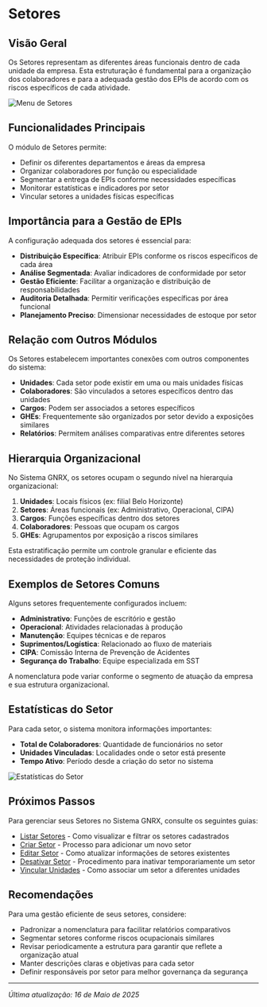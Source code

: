 # Setores

## Visão Geral

Os Setores representam as diferentes áreas funcionais dentro de cada unidade da empresa. Esta estruturação é fundamental para a organização dos colaboradores e para a adequada gestão dos EPIs de acordo com os riscos específicos de cada atividade.

![Menu de Setores](../../../assets/images/menu-setores.png)

## Funcionalidades Principais

O módulo de Setores permite:

- Definir os diferentes departamentos e áreas da empresa
- Organizar colaboradores por função ou especialidade
- Segmentar a entrega de EPIs conforme necessidades específicas
- Monitorar estatísticas e indicadores por setor
- Vincular setores a unidades físicas específicas

## Importância para a Gestão de EPIs

A configuração adequada dos setores é essencial para:

- **Distribuição Específica**: Atribuir EPIs conforme os riscos específicos de cada área
- **Análise Segmentada**: Avaliar indicadores de conformidade por setor
- **Gestão Eficiente**: Facilitar a organização e distribuição de responsabilidades
- **Auditoria Detalhada**: Permitir verificações específicas por área funcional
- **Planejamento Preciso**: Dimensionar necessidades de estoque por setor

## Relação com Outros Módulos

Os Setores estabelecem importantes conexões com outros componentes do sistema:

- **Unidades**: Cada setor pode existir em uma ou mais unidades físicas
- **Colaboradores**: São vinculados a setores específicos dentro das unidades
- **Cargos**: Podem ser associados a setores específicos
- **GHEs**: Frequentemente são organizados por setor devido a exposições similares
- **Relatórios**: Permitem análises comparativas entre diferentes setores

## Hierarquia Organizacional

No Sistema GNRX, os setores ocupam o segundo nível na hierarquia organizacional:

1. **Unidades**: Locais físicos (ex: filial Belo Horizonte)
2. **Setores**: Áreas funcionais (ex: Administrativo, Operacional, CIPA)
3. **Cargos**: Funções específicas dentro dos setores
4. **Colaboradores**: Pessoas que ocupam os cargos
5. **GHEs**: Agrupamentos por exposição a riscos similares

Esta estratificação permite um controle granular e eficiente das necessidades de proteção individual.

## Exemplos de Setores Comuns

Alguns setores frequentemente configurados incluem:

- **Administrativo**: Funções de escritório e gestão
- **Operacional**: Atividades relacionadas à produção
- **Manutenção**: Equipes técnicas e de reparos
- **Suprimentos/Logística**: Relacionado ao fluxo de materiais
- **CIPA**: Comissão Interna de Prevenção de Acidentes
- **Segurança do Trabalho**: Equipe especializada em SST

A nomenclatura pode variar conforme o segmento de atuação da empresa e sua estrutura organizacional.

## Estatísticas do Setor

Para cada setor, o sistema monitora informações importantes:

- **Total de Colaboradores**: Quantidade de funcionários no setor
- **Unidades Vinculadas**: Localidades onde o setor está presente
- **Tempo Ativo**: Período desde a criação do setor no sistema

![Estatísticas do Setor](../../../assets/images/estatisticas-setor.png)

## Próximos Passos

Para gerenciar seus Setores no Sistema GNRX, consulte os seguintes guias:

- [Listar Setores](./listar-setores.md) - Como visualizar e filtrar os setores cadastrados
- [Criar Setor](./criar-setor.md) - Processo para adicionar um novo setor
- [Editar Setor](./editar-setor.md) - Como atualizar informações de setores existentes
- [Desativar Setor](./desativar-setor.md) - Procedimento para inativar temporariamente um setor
- [Vincular Unidades](./vincular-unidades.md) - Como associar um setor a diferentes unidades

## Recomendações

Para uma gestão eficiente de seus setores, considere:

- Padronizar a nomenclatura para facilitar relatórios comparativos
- Segmentar setores conforme riscos ocupacionais similares
- Revisar periodicamente a estrutura para garantir que reflete a organização atual
- Manter descrições claras e objetivas para cada setor
- Definir responsáveis por setor para melhor governança da segurança

---

*Última atualização: 16 de Maio de 2025*